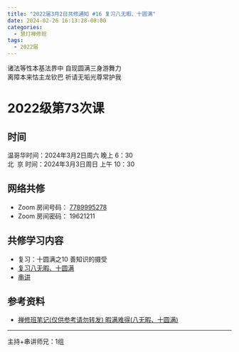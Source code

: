 ```yaml
---
title: "2022届3月2日共修通知 #16 复习八无暇、十圆满"
date: 2024-02-26 16:13:28-08:00
categories:
  - 慧灯禅修班
tags:
  - 2022届
---
```

诸法等性本基法界中 自现圆满三身游舞力\
离障本来怙主龙钦巴 祈请无垢光尊常护我

# 2022级第73次课

## 时间

温哥华时间：2024年3月2日周六 晚上 6：30\
北  京 时间：2024年3月3日周日 上午 10：30

## 网络共修

* Zoom 房间号码： [7789995278](https://us02web.zoom.us/j/7789995278?pwd=VjZmbWJFY2k2K0E5RVB2cTNIQmhqUT09)
* Zoom 房间密码： 19621211

## 共修学习内容

* 复习：十圆满之10 善知识的摄受
* [复习八无暇、十圆满](https://www.huidengchanxiu.net/4jx/1xm/13) 
 * [串讲](https://box.hdcxb.net/%E5%85%B6%E4%BB%96%E8%B5%84%E6%96%99/f/2022%E5%B1%8A)


## 参考资料

* [禅修班笔记(仅供参考请勿转发) 暇满难得(八无暇、十圆满)](https://bj.cxb123.cc/1xm/)

- - -


主持+串讲师兄：1组
